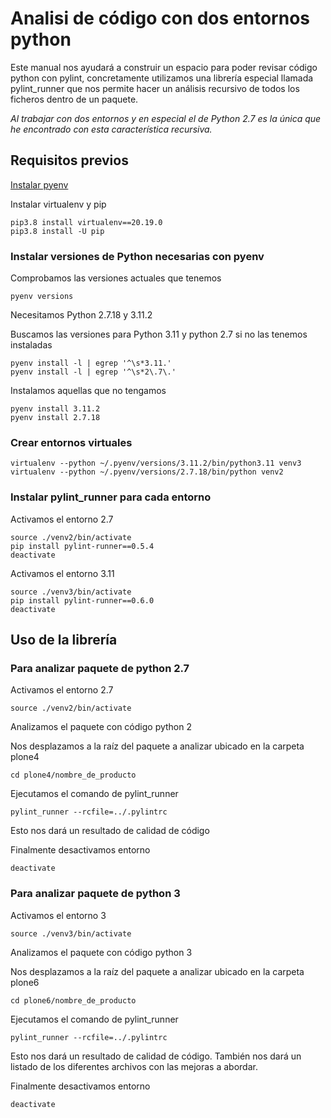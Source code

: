# Analisi de código con dos entornos python

Este manual nos ayudará a construir un espacio para poder revisar código python con pylint, concretamente utilizamos una librería especial llamada
pylint_runner que nos permite hacer un análisis recursivo de todos los ficheros dentro de un paquete.

*Al trabajar con dos entornos y en especial el de Python 2.7 es la única que he encontrado con esta característica recursiva.*

## Requisitos previos

[Instalar pyenv](https://gist.github.com/macagua/2a5d7b8c23ba28db9a4d43ff4fd452ba#instalar-pyenv)

Instalar virtualenv y pip

```
pip3.8 install virtualenv==20.19.0
pip3.8 install -U pip
```

### Instalar versiones de Python necesarias con pyenv

Comprobamos las versiones actuales que tenemos

```pyenv versions```

Necesitamos Python 2.7.18 y 3.11.2

Buscamos las versiones para Python 3.11 y python 2.7 si no las tenemos instaladas

```
pyenv install -l | egrep '^\s*3.11.'
pyenv install -l | egrep '^\s*2\.7\.'
```

Instalamos aquellas que no tengamos

```
pyenv install 3.11.2
pyenv install 2.7.18
```

### Crear entornos virtuales

```
virtualenv --python ~/.pyenv/versions/3.11.2/bin/python3.11 venv3
virtualenv --python ~/.pyenv/versions/2.7.18/bin/python venv2
```

### Instalar pylint_runner para cada entorno

Activamos el entorno 2.7

```
source ./venv2/bin/activate
pip install pylint-runner==0.5.4
deactivate
```

Activamos el entorno 3.11

```
source ./venv3/bin/activate
pip install pylint-runner==0.6.0
deactivate
```

## Uso de la librería

### Para analizar paquete de python 2.7

Activamos el entorno 2.7

```source ./venv2/bin/activate```

Analizamos el paquete con código python 2

Nos desplazamos a la raíz del paquete a analizar ubicado en la carpeta plone4

```cd plone4/nombre_de_producto```

Ejecutamos el comando de pylint_runner

```pylint_runner --rcfile=../.pylintrc```

Esto nos dará un resultado de calidad de código

Finalmente desactivamos entorno

```deactivate```

### Para analizar paquete de python 3

Activamos el entorno 3

```source ./venv3/bin/activate```

Analizamos el paquete con código python 3

Nos desplazamos a la raíz del paquete a analizar ubicado en la carpeta plone6

```cd plone6/nombre_de_producto```

Ejecutamos el comando de pylint_runner

```pylint_runner --rcfile=../.pylintrc```

Esto nos dará un resultado de calidad de código.
También nos dará un listado de los diferentes archivos con las mejoras a abordar.

Finalmente desactivamos entorno

```deactivate```